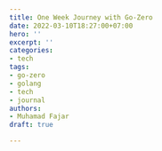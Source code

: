 ```yaml
---
title: One Week Journey with Go-Zero
date: 2022-03-10T18:27:00+07:00
hero: ''
excerpt: ''
categories:
- tech
tags:
- go-zero
- golang
- tech
- journal
authors:
- Muhamad Fajar
draft: true

---
```

